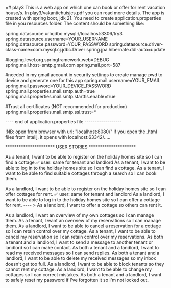 =# play3
This is a web app on which one can book or offer for rent vacation house/s. In play3/vakantiehuisjes.pdf you can read more details.
The app is created with spring boot, jdk 21. You need to create application.properties file in you resources folder. The content should be something like: 

spring.datasource.url=jdbc:mysql://localhost:3306/try3
spring.datasource.username=YOUR_USERNAME
spring.datasource.password=YOUR_PASSWORD
spring.datasource.driver-class-name=com.mysql.cj.jdbc.Driver
spring.jpa.hibernate.ddl-auto=update

#logging.level.org.springframework.web=DEBUG
spring.mail.host=smtp.gmail.com
spring.mail.port=587

#needed in my gmail account in security settings to create manage pwd to device and generate one for this app
spring.mail.username=YOUR_EMAIL
spring.mail.password=YOUR_DEVICE_PASSWORD 
spring.mail.properties.mail.smtp.auth=true
spring.mail.properties.mail.smtp.starttls.enable=true

#Trust all certificates (NOT recommended for production)
spring.mail.properties.mail.smtp.ssl.trust=*

---- end of application.properties file ------------------

!NB: open from browser with url: "localhost:8080/"
if you open the .html files from intelij, it opens with localhost:63342/.....

********************** USER STORIES *********************

As a tenant, I want to be able to register on the holiday homes site so I can find a cottage.✅ user: same for tenant and landlord
As a tenant, I want to be able to log in to the holiday homes site so I can find a cottage. 
As a tenant, I want to be able to find suitable cottages through a search so I can book them.

As a landlord, I want to be able to register on the holiday homes site so I can offer cottages for rent. ✅ user: same for tenant and landlord
As a landlord, I want to be able to log in to the holiday homes site so I can offer a cottage for rent. ---- > 
As a landlord, I want to offer a cottage so others can rent it.

As a landlord, I want an overview of my own cottages so I can manage them.
As a tenant, I want an overview of my reservations so I can manage them.
As a landlord, I want to be able to cancel a reservation for a cottage so I can retain control over my cottage.
As a tenant, I want to be able to cancel my reservation so I can retain control over my reservations.
As both a tenant and a landlord, I want to send a message to another tenant or landlord so I can make contact.
As both a tenant and a landlord, I want to read my received messages so I can send replies.
As both a tenant and a landlord, I want to be able to delete my received messages so my inbox doesn't get too full.
As a landlord, I want to be able to block tenants so they cannot rent my cottage.
As a landlord, I want to be able to change my cottages so I can correct mistakes.
As both a tenant and a landlord, I want to safely reset my password if I've forgotten it so I'm not locked out.

